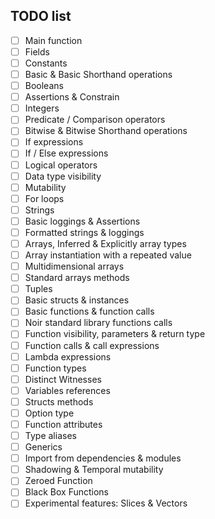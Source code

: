 ## TODO list

- [ ] Main function
- [ ] Fields
- [ ] Constants
- [ ] Basic & Basic Shorthand operations
- [ ] Booleans
- [ ] Assertions & Constrain
- [ ] Integers
- [ ] Predicate / Comparison operators
- [ ] Bitwise & Bitwise Shorthand operations
- [ ] If expressions
- [ ] If / Else expressions
- [ ] Logical operators
- [ ] Data type visibility
- [ ] Mutability
- [ ] For loops
- [ ] Strings
- [ ] Basic loggings & Assertions
- [ ] Formatted strings & loggings 
- [ ] Arrays, Inferred & Explicitly array types 
- [ ] Array instantiation with a repeated value
- [ ] Multidimensional arrays
- [ ] Standard arrays methods
- [ ] Tuples
- [ ] Basic structs & instances
- [ ] Basic functions & function calls
- [ ] Noir standard library functions calls
- [ ] Function visibility, parameters & return type
- [ ] Function calls & call expressions
- [ ] Lambda expressions
- [ ] Function types
- [ ] Distinct Witnesses
- [ ] Variables references
- [ ] Structs methods
- [ ] Option<T> type
- [ ] Function attributes
- [ ] Type aliases
- [ ] Generics
- [ ] Import from dependencies & modules
- [ ] Shadowing & Temporal mutability
- [ ] Zeroed Function
- [ ] Black Box Functions
- [ ] Experimental features: Slices & Vectors
